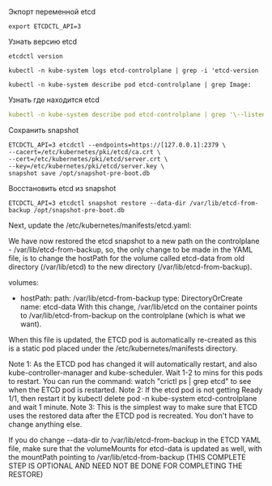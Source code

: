 Экпорт переменной etcd
```console
export ETCDCTL_API=3
```
Узнать версию etcd
```console
etcdctl version
```
```console
kubectl -n kube-system logs etcd-controlplane | grep -i 'etcd-version
```
```console
kubectl -n kube-system describe pod etcd-controlplane | grep Image:
```
Узнать где находится etcd
```yaml
kubectl -n kube-system describe pod etcd-controlplane | grep '\--listen-client-urls'
```
Сохранить snapshot
```console
ETCDCTL_API=3 etcdctl --endpoints=https://[127.0.0.1]:2379 \
--cacert=/etc/kubernetes/pki/etcd/ca.crt \
--cert=/etc/kubernetes/pki/etcd/server.crt \
--key=/etc/kubernetes/pki/etcd/server.key \
snapshot save /opt/snapshot-pre-boot.db
```
Восстановить etcd из snapshot
```console
ETCDCTL_API=3 etcdctl snapshot restore --data-dir /var/lib/etcd-from-backup /opt/snapshot-pre-boot.db
```
Next, update the /etc/kubernetes/manifests/etcd.yaml:

We have now restored the etcd snapshot to a new path on the controlplane - /var/lib/etcd-from-backup, so, the only change to be made in the YAML file, is to change the hostPath for the volume called etcd-data from old directory (/var/lib/etcd) to the new directory (/var/lib/etcd-from-backup).

  volumes:
  - hostPath:
      path: /var/lib/etcd-from-backup
      type: DirectoryOrCreate
    name: etcd-data
With this change, /var/lib/etcd on the container points to /var/lib/etcd-from-backup on the controlplane (which is what we want).

When this file is updated, the ETCD pod is automatically re-created as this is a static pod placed under the /etc/kubernetes/manifests directory.



Note 1: As the ETCD pod has changed it will automatically restart, and also kube-controller-manager and kube-scheduler. Wait 1-2 to mins for this pods to restart. You can run the command: watch "crictl ps | grep etcd" to see when the ETCD pod is restarted.
Note 2: If the etcd pod is not getting Ready 1/1, then restart it by kubectl delete pod -n kube-system etcd-controlplane and wait 1 minute.
Note 3: This is the simplest way to make sure that ETCD uses the restored data after the ETCD pod is recreated. You don't have to change anything else.


If you do change --data-dir to /var/lib/etcd-from-backup in the ETCD YAML file, make sure that the volumeMounts for etcd-data is updated as well, with the mountPath pointing to /var/lib/etcd-from-backup (THIS COMPLETE STEP IS OPTIONAL AND NEED NOT BE DONE FOR COMPLETING THE RESTORE)
